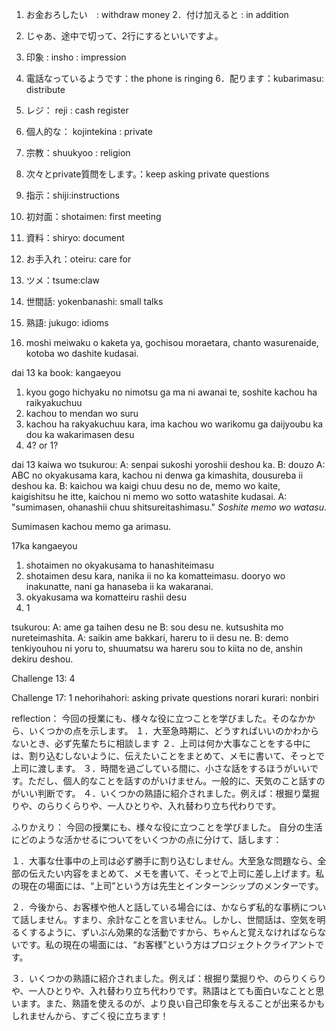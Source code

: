 1. お金おろしたい　: withdraw money
2．付け加えると : in addition
3.  じゃあ、途中で切って、2行にするといいですよ。
4. 印象 : insho : impression
5. 電話なっているようです：the phone is ringing
6．配ります：kubarimasu: distribute
7. レジ： reji : cash register
8. 個人的な： kojintekina : private
9. 宗教：shuukyoo : religion
10. 次々とprivate質問をします。：keep asking private questions
11. 指示：shiji:instructions
12. 初対面：shotaimen: first meeting
13. 資料：shiryo: document
14. お手入れ：oteiru: care for
15. ツメ：tsume:claw
16. 世間話: yokenbanashi: small talks
17. 熟語: jukugo: idioms


1. moshi meiwaku o kaketa ya, gochisou moraetara, chanto wasurenaide, kotoba wo dashite kudasai.


dai 13 ka book:
kangaeyou
1. kyou gogo hichyaku no nimotsu ga ma ni awanai te, soshite kachou ha raikyakuchuu
2. kachou to mendan wo suru
3. kachou ha rakyakuchuu kara, ima kachou wo warikomu ga daijyoubu ka dou ka wakarimasen desu
4. 4? or 1?

dai 13 kaiwa wo tsukurou:
A: senpai sukoshi yoroshii deshou ka.
B: douzo
A: ABC no okyakusama kara, kachou ni denwa ga kimashita, dousureba ii deshou ka.
B: kaichou wa kaigi chuu desu no de, memo wo kaite, kaigishitsu he itte, kaichou ni memo wo sotto watashite kudasai.
A: "sumimasen, ohanashii chuu shitsureitashimasu."  *Soshite memo wo watasu*.

Sumimasen kachou memo ga arimasu.

17ka
kangaeyou
1. shotaimen no okyakusama to hanashiteimasu
2. shotaimen desu kara, nanika ii no ka komatteimasu. dooryo wo inakunatte, nani ga hanaseba ii ka wakaranai.
3. okyakusama wa komatteiru rashii desu
4. 1

tsukurou:
A: ame ga taihen desu ne
B: sou desu ne. kutsushita mo nureteimashita.
A: saikin ame bakkari, hareru to ii desu ne.
B: demo tenkiyouhou ni yoru to, shuumatsu wa hareru sou to kiita no de, anshin dekiru deshou.

Challenge 13:
4

Challenge 17:
1 nehorihahori: asking private questions
norari kurari: nonbiri

reflection：
今回の授業にも、様々な役に立つことを学びました。そのなかから、いくつかの点を示します。
１．大至急時期に、どうすればいいのかわからないとき、必ず先輩たちに相談します
２．上司は何か大事なことをする中には、割り込むしないように、伝えたいことをまとめて、メモに書いて、そっとで上司に渡します。
３．時間を過ごしている間に、小さな話をするほうがいいです。ただし、個人的なことを話すのがいけません。一般的に、天気のこと話すのがいい判断です。
４．いくつかの熟語に紹介されました。例えば：根掘り葉掘りや、のらりくらりや、一人ひとりや、入れ替わり立ち代わりです。

ふりかえり：
今回の授業にも、様々な役に立つことを学びました。
自分の生活にどのような活かせるについてをいくつかの点に分けて、話します：

１．大事な仕事中の上司は必ず勝手に割り込むしません。大至急な問題なら、全部の伝えたい内容をまとめて、メモを書いて、そっとで上司に差し上げます。私の現在の場面には、“上司”という方は先生とインターンシップのメンターです。

２．今後から、お客様や他人と話している場合には、かならず私的な事柄について話しません。すまり、余計なことを言いません。しかし、世間話は、空気を明るくするように、ずいぶん効果的な活動ですから、ちゃんと覚えなければならないです。私の現在の場面には、“お客様”という方はプロジェクトクライアントです。

３．いくつかの熟語に紹介されました。例えば：根掘り葉掘りや、のらりくらりや、一人ひとりや、入れ替わり立ち代わりです。熟語はとても面白いなことと思います。また、熟語を使えるのが、より良い自己印象を与えることが出来るかもしれませんから、すごく役に立ちます！